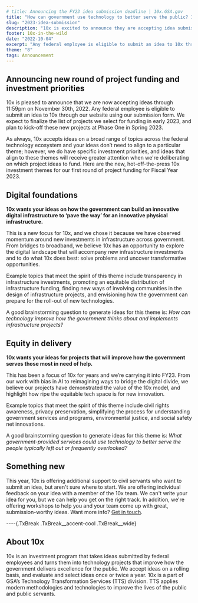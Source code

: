 ```yaml
---
# title: Announcing the FY23 idea submission deadline | 10x.GSA.gov
title: "How can government use technology to better serve the public? 10x wants your ideas  —  submit now through November 30th. "
slug: "2023-idea-submission"
description: "10x is excited to announce they are accepting idea submissions through November 30, 2022."
footer: 10x-in-the-wild
date: "2022-10-04"
excerpt: "Any federal employee is eligible to submit an idea to 10x through our website using our submission form. The deadline is November 30, 2022."
theme: "8"
tags: Announcement
---
```


## Announcing new round of project funding and investment priorities

10x is pleased to announce that we are now accepting ideas through 11:59pm on November 30th, 2022. Any federal employee is eligible to submit an idea to 10x through our website using our submission form. We expect to finalize the list of projects we select for funding in early 2023, and plan to kick-off these new projects at Phase One in Spring 2023.

As always, 10x accepts ideas on a broad range of topics across the federal technology ecosystem and your ideas don’t need to align to a particular theme; however, we do have specific investment priorities, and ideas that align to these themes will receive greater attention when we're deliberating on which project ideas to fund. Here are the new, hot-off-the-press 10x investment themes for our first round of project funding for Fiscal Year 2023.

## Digital foundations

**10x wants your ideas on how the government can build an innovative digital infrastructure to ‘pave the way’ for an innovative physical infrastructure.**

This is a new focus for 10x, and we chose it because we have observed momentum around new investments in infrastructure across government. From bridges to broadband, we believe 10x has an opportunity to explore the digital landscape that will accompany new infrastructure investments and to do what 10x does best: solve problems and uncover transformative opportunities. 

Example topics that meet the spirit of this theme include transparency in infrastructure investments, promoting an equitable distribution of infrastructure funding, finding new ways of involving communities in the design of infrastructure projects, and envisioning how the government can prepare for the roll-out of new technologies. 

A good brainstorming question to generate ideas for this theme is: *How can technology improve how the government thinks about and implements infrastructure projects?* 

## Equity in delivery

**10x wants your ideas for projects that will improve how the government serves those most in need of help.**

This has been a focus of 10x for years and we’re carrying it into FY23. From our work with bias in AI to reimagining ways to bridge the digital divide, we believe our projects have demonstrated the value of the 10x model, and highlight how ripe the equitable tech space is for new innovation.

Example topics that meet the spirit of this theme include civil rights awareness, privacy preservation, simplifying the process for understanding government services and programs, environmental justice, and social safety net innovations.

A good brainstorming question to generate ideas for this theme is: *What government-provided services could use technology to better serve the people typically left out or frequently overlooked?*

## Something new

This year, 10x is offering additional support to civil servants who want to submit an idea, but aren't sure where to start. We are offering individual feedback on your idea with a member of the 10x team. We can't write your idea for you, but we can help you get on the right track. In addition, we're offering workshops to help you and your team come up with great, submission-worthy ideas. Want more info? [Get in touch](mailto:10x@gsa.gov).

----{.TxBreak .TxBreak__accent-cool .TxBreak__wide}

## About 10x

10x is an investment program that takes ideas submitted by federal employees and turns them into technology projects that improve how the government delivers excellence for the public. We accept ideas on a rolling basis, and evaluate and select ideas once or twice a year. 10x is a part of GSA’s Technology Transformation Services (TTS) division. TTS applies modern methodologies and technologies to improve the lives of the public and public servants.

